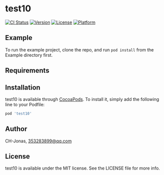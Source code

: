 # test10

[![CI Status](https://img.shields.io/travis/CH-Jonas/test10.svg?style=flat)](https://travis-ci.org/CH-Jonas/test10)
[![Version](https://img.shields.io/cocoapods/v/test10.svg?style=flat)](https://cocoapods.org/pods/test10)
[![License](https://img.shields.io/cocoapods/l/test10.svg?style=flat)](https://cocoapods.org/pods/test10)
[![Platform](https://img.shields.io/cocoapods/p/test10.svg?style=flat)](https://cocoapods.org/pods/test10)

## Example

To run the example project, clone the repo, and run `pod install` from the Example directory first.

## Requirements

## Installation

test10 is available through [CocoaPods](https://cocoapods.org). To install
it, simply add the following line to your Podfile:

```ruby
pod 'test10'
```

## Author

CH-Jonas, 353283899@qq.com

## License

test10 is available under the MIT license. See the LICENSE file for more info.
